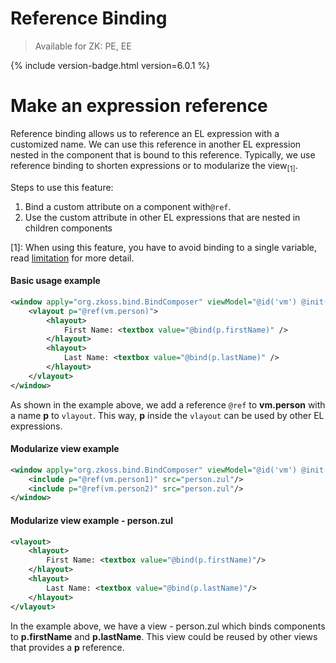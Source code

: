 # Reference Binding

> Available for ZK: PE, EE

{% include version-badge.html version=6.0.1 %}

Make an expression reference
============================
Reference binding allows us to reference an EL expression with a customized name. We can use this reference in another EL expression nested in the component that is bound to this reference. Typically, we use reference binding to shorten expressions or to modularize the view<sub>[1]</sub>.

Steps to use this feature:
1.  Bind a custom attribute on a component with`@ref`.
2.  Use the custom attribute in other EL expressions that are nested in children components

[1]: When using this feature, you have to avoid binding to a single variable, read [limitation](./property_binding#limitation) for more detail.

#### Basic usage example
```xml
<window apply="org.zkoss.bind.BindComposer" viewModel="@id('vm') @init('foo.MyVM')">
    <vlayout p="@ref(vm.person)">
        <hlayout>
            First Name: <textbox value="@bind(p.firstName)" />
        </hlayout>
        <hlayout>
            Last Name: <textbox value="@bind(p.lastName)" />
        </hlayout>
    </vlayout>
</window>
```
As shown in the example above, we add a reference `@ref` to **vm.person** with a name **p** to `vlayout`. This way, **p** inside the `vlayout` can be used by other EL expressions.

#### Modularize view example
```xml
<window apply="org.zkoss.bind.BindComposer" viewModel="@id('vm') @init('foo.MyVM')">
    <include p="@ref(vm.person1)" src="person.zul"/>
    <include p="@ref(vm.person2)" src="person.zul"/>
</window>
```

#### Modularize view example - person.zul
```xml
<vlayout>
    <hlayout>
        First Name: <textbox value="@bind(p.firstName)"/>
    </hlayout>
    <hlayout>
        Last Name: <textbox value="@bind(p.lastName)"/>
    </hlayout>
</vlayout>
```
In the example above, we have a view - person.zul which binds components to **p.firstName** and **p.lastName**. This view could be reused by other views that provides a **p** reference.
